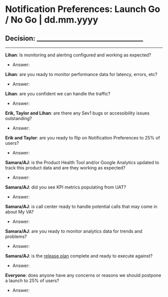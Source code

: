# Notification Preferences: Launch Go / No Go | dd.mm.yyyy

## Decision: __________________________________

---

**Lihan**: Is monitoring and alerting configured and working as expected?
- Answer: 

**Lihan**: are you ready to monitor performance data for latency, errors, etc?
- Answer: 

**Lihan**: are you confident we can handle the traffic?
- Answer: 

**Erik, Taylor and Lihan**: are there any Sev1 bugs or accessibility issues outstanding?
- Answer: 

**Erik and Taylor**: are you ready to flip on Notification Preferences to 25% of users?
- Answer: 

**Samara/AJ**: is the Product Health Tool and/or Google Analytics updated to track this product data and are they working as expected?
- Answer: 

**Samara/AJ**: did you see KPI metrics populating from UAT?
- Answer: 

**Samara/AJ**: is call center ready to handle potential calls that may come in about My VA?
- Answer: 

**Samara/AJ**: are you ready to monitor analytics data for trends and problems?
- Answer: 

**Samara/AJ**: is the [release plan](https://github.com/department-of-veterans-affairs/va.gov-team/blob/master/products/identity-personalization/notifications/notification-preferences/product/release-plan.md) complete and ready to execute against?
- Answer: 

**Everyone**: does anyone have any concerns or reasons we should postpone a launch to 25% of users?
- Answer: 
